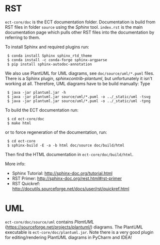 RST
===

``ect-core/doc`` is the ECT documentation folder. Documentation is build from RST files in folder ``source`` using the *Sphinx* tool.
``index.rst`` is the main documentation page which pulls other RST files into the documentation by referring to them.

To install Sphinx and required plugins run:

     $ conda install Sphinx sphinx_rtd_theme
     $ conda install -c conda-forge sphinx-argparse
     $ pip install sphinx-autodoc-annotation


We also use PlantUML for UML diagrams, see ``doc/source/uml/*.puml`` files.
There is a Sphinx plugin, *sphinxcontrib-plantuml*, but unfortunately it isn't working at all.
Therefore, UML diagrams have to be build manually: Type

     $ java -jar plantuml.jar -h
     $ java -jar plantuml.jar source/uml/*.puml -o ../_static/uml -tsvg
     $ java -jar plantuml.jar source/uml/*.puml -o ../_static/uml -tpng

To build the ECT documentation run:

     $ cd ect-core/doc
     $ make html

or to force regeneration of the documentation, run:

     $ cd ect-core
     $ sphinx-build -E -a -b html doc/source doc/build/html

Then find the HTML documentation in ``ect-core/doc/build/html``.

More info:
* Sphinx Tutorial: http://sphinx-doc.org/tutorial.html
* RST Primer: http://sphinx-doc.org/rest.html#rst-primer
* RST Quickref: http://docutils.sourceforge.net/docs/user/rst/quickref.html

UML
===

``ect-core/doc/source/uml`` contains *PlantUML* (https://sourceforge.net/projects/plantuml/) diagrams.
The PlantUML executable is ``ect-core/doc/plantuml.jar``.
Note there is a very good plugin for editing/rendering PlantUML diagrams in PyCharm and IDEA!


